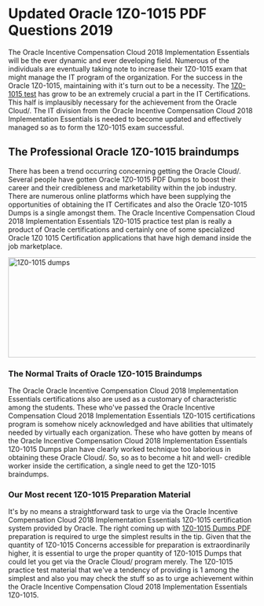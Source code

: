 <h1><strong>Updated Oracle 1Z0-1015 PDF Questions 2019</strong></h1>
<p>The Oracle Incentive Compensation Cloud 2018 Implementation Essentials will be the ever dynamic and ever developing field. Numerous of the individuals are eventually taking note to increase their 1Z0-1015 exam that might manage the IT program of the organization. For the success in the Oracle 1Z0-1015, maintaining with it's turn out to be a necessity. The <a href="https://www.securedumps.com/1Z0-1015-cheat-sheet.html">1Z0-1015 test</a> has grow to be an extremely crucial a part in the IT Certifications. This half is implausibly necessary for the achievement from the Oracle Cloud/. The IT division from the Oracle Incentive Compensation Cloud 2018 Implementation Essentials is needed to become updated and effectively managed so as to form the 1Z0-1015 exam successful.</p>
<h2><strong>The Professional Oracle 1Z0-1015 braindumps</strong></h2>
<p>There has been a trend occurring concerning getting the Oracle Cloud/. Several people have gotten Oracle 1Z0-1015 PDF Dumps to boost their career and their credibleness and marketability within the job industry. There are numerous online platforms which have been supplying the opportunities of obtaining the IT Certificates and also the Oracle 1Z0-1015 Dumps is a single amongst them. The Oracle Incentive Compensation Cloud 2018 Implementation Essentials 1Z0-1015 practice test plan is really a product of Oracle certifications and certainly one of some specialized Oracle 1Z0 1015 Certification applications that have high demand inside the job marketplace.</p>
<p><a href="https://www.securedumps.com/1Z0-1015-cheat-sheet.html"><img src="https://i.imgur.com/LkNlujf.jpg" alt="1Z0-1015 dumps" width="550" height="204" /></a></p>
<h3><strong>The Normal Traits of Oracle 1Z0-1015 Braindumps</strong></h3>
<p>The Oracle Oracle Incentive Compensation Cloud 2018 Implementation Essentials certifications also are used as a customary of characteristic among the students. These who've passed the Oracle Incentive Compensation Cloud 2018 Implementation Essentials 1Z0-1015 certifications program is somehow nicely acknowledged and have abilities that ultimately needed by virtually each organization. These who have gotten by means of the Oracle Incentive Compensation Cloud 2018 Implementation Essentials 1Z0-1015 Dumps plan have clearly worked technique too laborious in obtaining these Oracle Cloud/. So, so as to become a hit and well- credible worker inside the certification, a single need to get the 1Z0-1015 braindumps.</p>
<h3><strong>Our Most recent 1Z0-1015 Preparation Material</strong></h3>
<p>It's by no means a straightforward task to urge via the Oracle Incentive Compensation Cloud 2018 Implementation Essentials 1Z0-1015 certification system provided by Oracle. The right coming up with <a href="https://www.securedumps.com/1Z0-1015-cheat-sheet.html">1Z0-1015 Dumps PDF</a> preparation is required to urge the simplest results in the tip. Given that the quantity of 1Z0-1015 Concerns accessible for preparation is extraordinarily higher, it is essential to urge the proper quantity of 1Z0-1015 Dumps that could let you get via the Oracle Cloud/ program merely. The 1Z0-1015 practice test material that we've a tendency of providing is 1 among the simplest and also you may check the stuff so as to urge achievement within the Oracle Incentive Compensation Cloud 2018 Implementation Essentials 1Z0-1015.</p>
